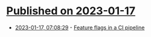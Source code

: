 # [Published on 2023-01-17](index.md)

* [2023-01-17, 07:08:29](https://news.ycombinator.com/item?id=34409878) - [Feature flags in a CI pipeline](https://andydote.co.uk/2023/01/16/feature-flags-ci/)
